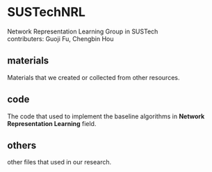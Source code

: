 # SUSTechNRL
Network Representation Learning Group in SUSTech </br>
contributers: Guoji Fu, Chengbin Hou

## materials

Materials that we created or collected from other resources. 

## code

The code that used to implement the baseline algorithms in **Network Representation Learning** field.

## others

other files that used in our research.
